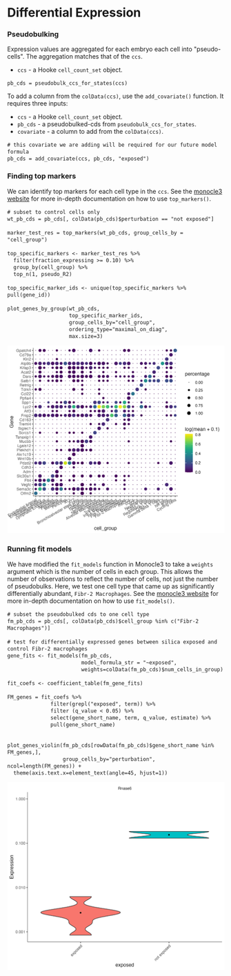 # Differential Expression


### Pseudobulking 

Expression values are aggregated for each embryo each cell into "pseudo-cells". The aggregation matches that of the `ccs`. 

* `ccs` - a Hooke `cell_count_set` object. 

```
pb_cds = pseudobulk_ccs_for_states(ccs)
```

To add a column from the `colData(ccs)`, use the `add_covariate()` function. It requires three inputs: 

* `ccs` - a Hooke `cell_count_set` object. 
* `pb_cds` - a pseudobulked-cds from `pseudobulk_ccs_for_states`.
* `covariate` - a column to add from the `colData(ccs)`.
```
# this covariate we are adding will be required for our future model formula 
pb_cds = add_covariate(ccs, pb_cds, "exposed")
```



### Finding top markers

We can identify top markers for each cell type in the `ccs`. See the [monocle3 website](https://cole-trapnell-lab.github.io/monocle3/docs/clustering/#find-markers) for more in-depth documentation on how to use `top_markers()`. 


```
# subset to control cells only
wt_pb_cds = pb_cds[, colData(pb_cds)$perturbation == "not exposed"]

marker_test_res = top_markers(wt_pb_cds, group_cells_by = "cell_group")

top_specific_markers <- marker_test_res %>%
  filter(fraction_expressing >= 0.10) %>%
  group_by(cell_group) %>%
  top_n(1, pseudo_R2)

top_specific_marker_ids <- unique(top_specific_markers %>% pull(gene_id))

plot_genes_by_group(wt_pb_cds,
                    top_specific_marker_ids,
                    group_cells_by="cell_group",
                    ordering_type="maximal_on_diag",
                    max.size=3)
```

![silicosis_top_markers](assets/silicosis_top_markers.png)


### Running fit models

We have modified the `fit_models` function in Monocle3 to take a `weights` argument which is the number of cells in each group. This allows the number of observations to reflect the number of cells, not just the number of pseudobulks. Here, we test one cell type that came up as significantly differentially abundant, `Fibr-2 Macrophages`. See the [monocle3 website](https://cole-trapnell-lab.github.io/monocle3/docs/differential/) for more in-depth documentation on how to use `fit_models()`. 

```
# subset the pseudobulked cds to one cell type
fm_pb_cds = pb_cds[, colData(pb_cds)$cell_group %in% c("Fibr-2 Macrophages")]

# test for differentially expressed genes between silica exposed and control Fibr-2 macrophages
gene_fits <- fit_models(fm_pb_cds, 
                        model_formula_str = "~exposed", 
                        weights=colData(fm_pb_cds)$num_cells_in_group)

fit_coefs <- coefficient_table(fm_gene_fits)  

FM_genes = fit_coefs %>% 
              filter(grepl("exposed", term)) %>% 
              filter (q_value < 0.05) %>%
              select(gene_short_name, term, q_value, estimate) %>% 
              pull(gene_short_name)


plot_genes_violin(fm_pb_cds[rowData(fm_pb_cds)$gene_short_name %in% FM_genes,], 
                  group_cells_by="perturbation", ncol=length(FM_genes)) +
  theme(axis.text.x=element_text(angle=45, hjust=1))

```
![silicosis_degs](assets/silicosis_im_degs.png)



